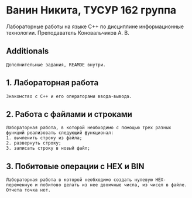 # Ванин Никита, ТУСУР 162 группа
Лабораторные работы на языке C++ по дисциплине информационные технологии.
Преподаватель Коновальчиков А. В.

## Additionals
	Дополнительные задания, REAMDE внутри.
## 1. Лабораторная работа
	Знакомство с C++ и его операторами ввода-вывода.
## 2. Работа с файлами и строками
	Лабораторная работа, в которой необходимо с помощью трех разных функций реализовать следующий функционал:
	1. вычленить строку из файла;
	2. развернуть строку;
	3. записать строку в новый файл;

## 3. Побитовые операции с HEX и BIN
	Лабораторная работа в которой необходимо создать нулевую HEX-переменную и побитово делать из нее двоичные числа, из чисел в файле. Отчета точка нет. 
